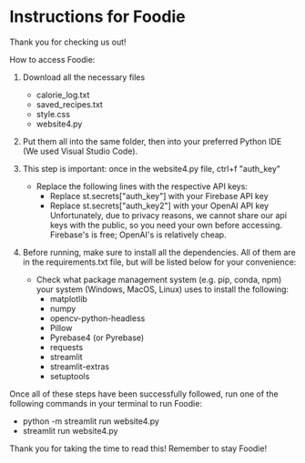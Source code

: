 # Instructions for Foodie

Thank you for checking us out!

How to access Foodie:

1. Download all the necessary files
   - calorie_log.txt
   - saved_recipes.txt
   - style.css
   - website4.py

2. Put them all into the same folder, then into your preferred Python IDE (We used Visual Studio Code).

3. This step is important: once in the website4.py file, ctrl+f "auth_key"
   - Replace the following lines with the respective API keys:
     - Replace st.secrets["auth_key"] with your Firebase API key
     - Replace st.secrets["auth_key2"] with your OpenAI API key
Unfortunately, due to privacy reasons, we cannot share our api keys with the public, so you need your own before accessing. Firebase's is free; OpenAI's is relatively cheap.

4. Before running, make sure to install all the dependencies. All of them are in the requirements.txt file, but will be listed below for your convenience:
   - Check what package management system (e.g. pip, conda, npm) your system (Windows, MacOS, Linux) uses to install the following:
     - matplotlib
     - numpy
     - opencv-python-headless
     - Pillow
     - Pyrebase4 (or Pyrebase)
     - requests
     - streamlit
     - streamlit-extras
     - setuptools

Once all of these steps have been successfully followed, run one of the following commands in your terminal to run Foodie:
  - python -m streamlit run website4.py
  - streamlit run website4.py

Thank you for taking the time to read this! Remember to stay Foodie!

